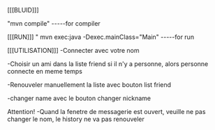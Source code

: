 [[[BLUID]]]

"mvn compile" -----for compiler


[[[RUN]]]
" mvn exec:java -Dexec.mainClass="Main" -----for run

[[[UTILISATION]]]
-Connecter avec votre nom

-Choisir un ami dans la liste friend si il n'y a personne, alors personne connecte en meme temps 

-Renouveler manuellement la liste avec bouton list friend

-changer name  avec le bouton changer nickname

Attention!
-Quand la fenetre de messagerie est ouvert, veuille ne pas changer le nom, le history ne va pas renouveler

